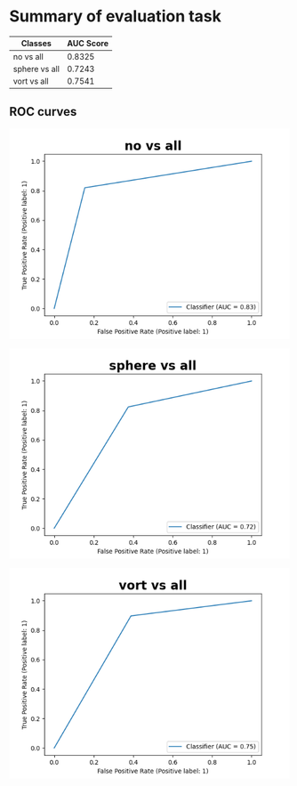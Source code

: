 
# Summary of evaluation task

| Classes       | AUC Score |
|---------------|-----------|
| no vs all     | 0.8325    |
| sphere vs all | 0.7243    |
| vort vs all   | 0.7541    |

## ROC curves

![no_vs_all](no_vs_all.png)

![sphere_vs_all](sphere_vs_all.png)

![vort_vs_all](vort_vs_all.png)

